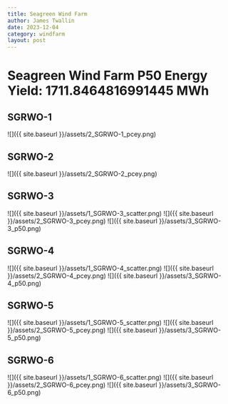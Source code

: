 ```yaml
---
title: Seagreen Wind Farm
author: James Twallin
date: 2023-12-04
category: windfarm
layout: post
---
```

# Seagreen Wind Farm P50 Energy Yield: 1711.8464816991445 MWh

SGRWO-1
-------------
![]({{ site.baseurl }}/assets/2_SGRWO-1_pcey.png)

SGRWO-2
-------------
![]({{ site.baseurl }}/assets/2_SGRWO-2_pcey.png)

SGRWO-3
-------------
![]({{ site.baseurl }}/assets/1_SGRWO-3_scatter.png)
![]({{ site.baseurl }}/assets/2_SGRWO-3_pcey.png)
![]({{ site.baseurl }}/assets/3_SGRWO-3_p50.png)

SGRWO-4
-------------
![]({{ site.baseurl }}/assets/1_SGRWO-4_scatter.png)
![]({{ site.baseurl }}/assets/2_SGRWO-4_pcey.png)
![]({{ site.baseurl }}/assets/3_SGRWO-4_p50.png)

SGRWO-5
-------------
![]({{ site.baseurl }}/assets/1_SGRWO-5_scatter.png)
![]({{ site.baseurl }}/assets/2_SGRWO-5_pcey.png)
![]({{ site.baseurl }}/assets/3_SGRWO-5_p50.png)

SGRWO-6
-------------
![]({{ site.baseurl }}/assets/1_SGRWO-6_scatter.png)
![]({{ site.baseurl }}/assets/2_SGRWO-6_pcey.png)
![]({{ site.baseurl }}/assets/3_SGRWO-6_p50.png)

